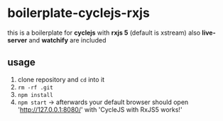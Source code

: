 # boilerplate-cyclejs-rxjs

this is a boilerplate for **cyclejs** with **rxjs 5** (default is xstream)
also **live-server** and **watchify** are included

## usage

1. clone repository and `cd` into it
2. `rm -rf .git`
3. `npm install`
4. `npm start` -> afterwards your default browser should open 'http://127.0.0.1:8080/'  with 'CycleJS with RxJS5 works!'
